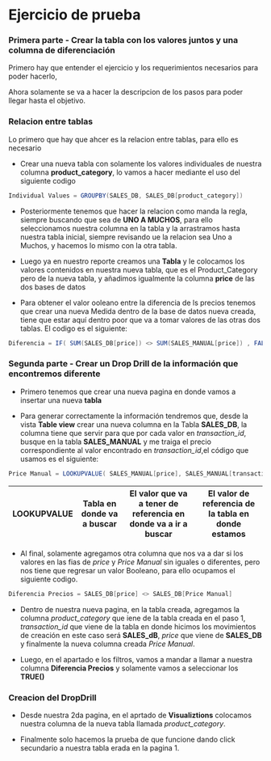 # Ejercicio de prueba

### Primera parte - Crear la tabla con los valores juntos y una columna de diferenciación

Primero hay que entender el ejercicio y los requerimientos necesarios para poder hacerlo,

Ahora solamente se va a hacer la descripcion de los pasos para poder llegar hasta el objetivo. 

### Relacion entre tablas

Lo primero que hay que ahcer es la relacion entre tablas, para ello es necesario

* Crear una nueva tabla con solamente los valores individuales de nuestra columna **product_category**, lo vamos a hacer mediante el uso del siguiente codigo 

``` Java
Individual Values = GROUPBY(SALES_DB, SALES_DB[product_category])
```

* Posteriormente tenemos que hacer la relacion como manda la regla, siempre buscando que sea de **UNO A MUCHOS**, para ello seleccionamos nuestra columna en la tabla y la arrastramos hasta nuestra tabla inicial, siempre revisando ue la relacion sea Uno a Muchos, y hacemos lo mismo con la otra tabla. 

* Luego ya en nuestro reporte creamos una **Tabla** y le colocamos los valores contenidos en nuestra nueva tabla, que es el Product_Category pero de la nueva tabla, y añadimos igualmente la columna **price** de las dos bases de datos

* Para obtener el valor ooleano entre la diferencia de ls precios tenemos que crear una nueva Medida dentro de la base de datos nueva creada, tiene que estar aquí dentro poor que va a tomar valores de las otras dos tablas. El codigo es el siguiente: 

``` Java
Diferencia = IF( SUM(SALES_DB[price]) <> SUM(SALES_MANUAL[price]) , FALSE(), TRUE())
```

### Segunda parte - Crear un Drop Drill de la información que encontremos diferente

* Primero tenemos que crear una nueva pagina en donde vamos a insertar una nueva **tabla**

* Para generar correctamente la información tendremos que, desde la vista **Table view** crear una nueva columna en la Tabla **SALES_DB**, la columna tiene que servir para que por cada valor en *transaction_id*, busque en la tabla **SALES_MANUAL** y me traiga el precio correspondiente al valor encontrado en *transaction_id*,el código que usamos es el siguiente:

``` Java
Price Manual = LOOKUPVALUE( SALES_MANUAL[price], SALES_MANUAL[transaction_id], SALES_DB[transaction_id] )
```

| LOOKUPVALUE | Tabla en donde va a buscar | El valor que va a tener de referencia en donde va a ir a buscar | El valor de referencia de la tabla en donde estamos |
| --- | --- | --- | --- |

* Al final, solamente agregamos otra columna que nos va a dar si los valores en las fias de *price* y *Price Manual* sin iguales o diferentes, pero nos tiene que regresar un valor Booleano, para ello ocupamos el siguiente codigo. 

``` Java
Diferencia Precios = SALES_DB[price] <> SALES_DB[Price Manual]
```

* Dentro de nuestra nueva pagina, en la tabla creada, agregamos la columna *product_category* que iene de la tabla creada en el paso 1, *transaction_id* que viene de la tabla en donde hicimos los movimientos de creación en este caso será **SALES_dB**, *price* que viene de **SALES_DB** y finalmente la nueva columna creada *Price Manual*.

* Luego, en el apartado e los filtros, vamos a mandar a llamar a nuestra columna **Diferencia Precios** y solamente vamos a seleccionar los **TRUE()**

### Creacion del DropDrill

* Desde nuestra 2da pagina, en el aprtado de **Visualiztions** colocamos nuestra columna de la nueva tabla llamada *product_category*.

* Finalmente solo hacemos la prueba de que funcione dando click secundario a nuestra tabla erada en la pagina 1. 

































































